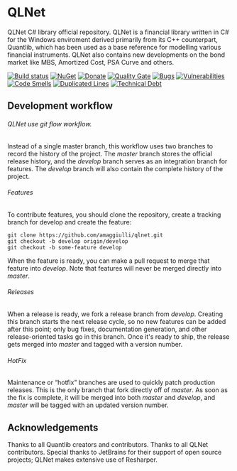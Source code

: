 QLNet
=====

QLNet C# library official repository.
QLNet is a financial library written in C# for the Windows enviroment derived primarily from its C++ counterpart, Quantlib, 
which has been used as a base reference for modelling various financial instruments.
QLNet also contains new developments on the bond market like MBS, Amortized Cost, PSA Curve and others.

[![Build status](https://ci.appveyor.com/api/projects/status/iii1m7n3cdq3v5xm?svg=true)](https://ci.appveyor.com/project/amaggiulli/qlnet)
[![NuGet](https://buildstats.info/nuget/qlnet)](https://www.nuget.org/packages/qlnet/)
[![Donate](https://img.shields.io/badge/Donate-PayPal-green.svg)](https://www.paypal.com/cgi-bin/webscr?item_name=Donation+to+QLNet&cmd=_donations&business=a.maggiulli%40gmail.com)
[![Quality Gate](https://sonarqube.com/api/badges/gate?key=QLNet-develop)](https://sonarqube.com/dashboard/index?id=QLNet-develop)
[![Bugs](https://sonarqube.com/api/badges/measure?key=QLNet-develop&metric=bugs)](https://sonarqube.com/component_issues?id=QLNet-develop#types=BUG|resolved=false)
[![Vulnerabilities](https://sonarqube.com/api/badges/measure?key=QLNet-develop&metric=vulnerabilities)](https://sonarqube.com/component_issues?id=QLNet-develop#resolved=false|types=VULNERABILITY)
[![Code Smells](https://sonarqube.com/api/badges/measure?key=QLNet-develop&metric=code_smells)](https://sonarqube.com/component_issues?id=QLNet-develop#resolved=false|types=CODE_SMELL)
[![Duplicated Lines](https://sonarqube.com/api/badges/measure?key=QLNet-develop&metric=duplicated_lines_density)](https://sonarqube.com/component_measures/metric/duplicated_lines_density/treemap?id=QLNet-develop)
[![Technical Debt](https://sonarqube.com/api/badges/measure?key=QLNet-develop&metric=sqale_debt_ratio)](https://sonarqube.com/dashboard/index?id=QLNet-develop)

## Development workflow 

###### QLNet use git flow workflow.

Instead of a single master branch, this workflow uses two branches to record the history of the project. 
The *master* branch stores the official release history, and the *develop* branch serves as an integration branch for features.
The *develop* branch will also contain the complete history of the project.

###### Features 

To contribute features, you should clone the repository, create a tracking branch for develop and create the feature:

```
git clone https://github.com/amaggiulli/qlnet.git
git checkout -b develop origin/develop
git checkout -b some-feature develop
```

When the feature is ready, you can make a pull request to merge that feature into *develop*. 
Note that features will never be merged directly into *master*.

###### Releases

When a release is ready, we fork a release branch from *develop*. Creating this branch starts the next release cycle, 
so no new features can be added after this point; only bug fixes, documentation generation, and other release-oriented tasks go in this branch. 
Once it's ready to ship, the release gets merged into *master* and tagged with a version number. 

###### HotFix

Maintenance or “hotfix” branches are used to quickly patch production releases. This is the only branch that fork directly off of *master*. 
As soon as the fix is complete, it will be merged into both *master* and *develop*, and *master* will be tagged with an updated version number.

## Acknowledgements

Thanks to all Quantlib creators and contributors.
Thanks to all QLNet contributors.
Special thanks to JetBrains for their support of open source projects; QLNet makes extensive use of Resharper.   
